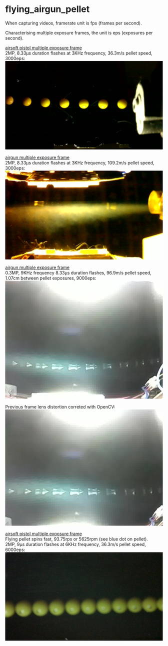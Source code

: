 # flying_airgun_pellet

When capturing videos, framerate unit is fps (frames per second).

Characterising multiple exposure frames, the unit is eps (exposures per second).
 
[airsoft pistol multiple exposure frame](https://github.com/Hermann-SW/Raspberry_v1_camera_global_external_shutter#user-content-bottom_led)  
2MP, 8.33&micro;s duration flashes at 3KHz frequency, 36.3m/s pellet speed, 3000eps:
![pellet3](../res/6mm.frame3946.jpg)

[airgun multiple exposure frame](https://github.com/Hermann-SW/Raspberry_v1_camera_global_external_shutter#user-content-bottom_plus_top_led)  
2MP, 8.33&micro;s duration flashes at 3KHz frequency, 109.2m/s pellet speed, 3000eps:
![pellet3](../res/airgun.1a.jpg)

[airgun multiple exposure frame](https://github.com/Hermann-SW/Raspberry_v1_camera_global_external_shutter#user-content-9000eps)  
0.3MP, 9KHz frequency 8.33&micro;s duration flashes, 96.9m/s pellet speed, 1.07cm between pellet exposures, 9000eps:
![pellet3](../res/pointed.pellet.frame0360.jpg)

Previous frame lens distortion correted with OpenCV:  
![pellet4](../res/pointed.pellet.frame0360_undistorted.jpg.png)

[airsoft pistol multiple exposure frame](https://www.raspberrypi.org/forums/viewtopic.php?f=43&t=241418&p=1531537#p1531537)  
Flying pellet spins fast, 93.75rps or 5625rpm (see blue dot on pellet).  
2MP, 9&micro;s duration flashes at 6KHz frequency, 36.3m/s pellet speed, 6000eps:  
![pellet3](../res/pellet.rotation.png)

